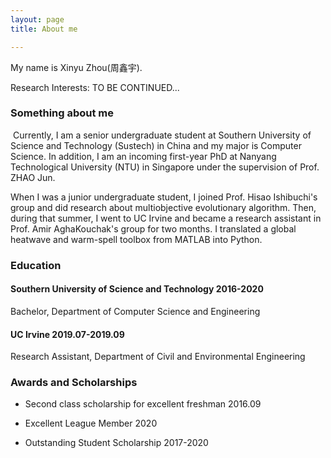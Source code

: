 ```yaml
---
layout: page
title: About me

---
```


My name is Xinyu Zhou(周鑫宇). 

Research Interests: TO BE CONTINUED...



### Something about me

​    Currently, I am a senior undergraduate student at Southern University of Science and Technology (Sustech) in China and my major is Computer Science. In addition, I am an incoming first-year PhD at Nanyang Technological University (NTU) in Singapore under the supervision of Prof. ZHAO Jun.

   When I was a junior undergraduate student, I joined Prof. Hisao Ishibuchi's group and did research about multiobjective evolutionary algorithm. Then, during that summer, I went to UC Irvine and became a research assistant in Prof. Amir AghaKouchak's group for two months. I translated a global heatwave and warm-spell toolbox from MATLAB into Python.



### Education

#### Southern University of Science and Technology							2016-2020

Bachelor, Department of Computer Science and Engineering

#### UC Irvine																									2019.07-2019.09

Research Assistant, Department of Civil and Environmental Engineering



### Awards and Scholarships

- Second class scholarship for excellent freshman															2016.09

- Excellent League Member																								   2020
- Outstanding Student Scholarship                                                                                      2017-2020










